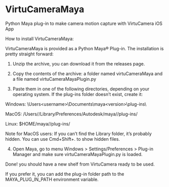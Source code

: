 # VirtuCameraMaya
Python Maya plug-in to make camera motion capture with VirtuCamera iOS App

How to install VirtuCameraMaya:

VirtuCameraMaya is provided as a Python Maya® Plug-in. The installation is pretty straight forward: 

1. Unzip the archive, you can download it from the releases page.

2. Copy the contents of the archive: a folder named virtuCameraMaya and a file named virtuCameraMayaPlugin.py

3. Paste them in one of the following directories, depending on your operating system. If the plug-ins folder doesn’t exist, create it:

Windows: \Users\<username>\Documents\maya\<version>\plug-ins\

MacOS: /Users/<username>/Library/Preferences/Autodesk/maya/<version>/plug-ins/

Linux: $HOME/maya/<version>/plug-ins/

Note for MacOS users: If you can’t find the Library folder, it’s probably hidden. You can use Cmd+Shift+. to show hidden files.

4. Open Maya, go to menu Windows > Settings/Preferences > Plug-in Manager and make sure virtuCameraMayaPlugin.py is loaded.


Done! you should have a new shelf from VirtuCamera ready to be used.

If you prefer it, you can add the plug-in folder path to the MAYA_PLUG_IN_PATH environment variable.
